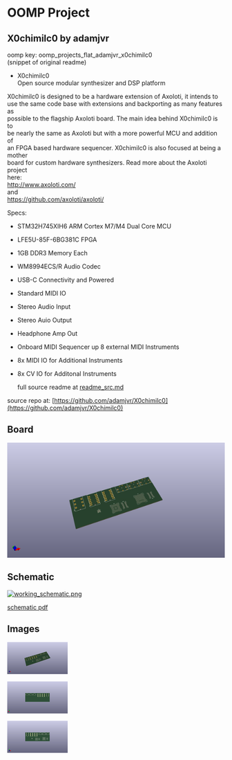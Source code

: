 # OOMP Project  
## X0chimilc0  by adamjvr  
  
oomp key: oomp_projects_flat_adamjvr_x0chimilc0  
(snippet of original readme)  
  
- X0chimilc0  
Open source modular synthesizer and DSP platform  
  
X0chimilc0 is designed to be a hardware extension of Axoloti, it intends to  
use the same code base with extensions and backporting as many features as  
possible to the flagship Axoloti board. The main idea behind X0chimilc0 is to  
be nearly the same as Axoloti but with a more powerful MCU and addition of  
an FPGA based hardware sequencer. X0chimilc0 is also focused at being a mother  
board for custom hardware synthesizers. Read more about the Axoloti project  
here:  
http://www.axoloti.com/  
and  
https://github.com/axoloti/axoloti/  
  
Specs:  
- STM32H745XIH6 ARM Cortex M7/M4 Dual Core MCU  
- LFE5U-85F-6BG381C FPGA  
- 1GB DDR3 Memory Each  
- WM8994ECS/R Audio Codec  
- USB-C Connectivity and Powered  
- Standard MIDI IO  
- Stereo Audio Input  
- Stereo Auio Output  
- Headphone Amp Out  
- Onboard MIDI Sequencer up 8 external MIDI Instruments  
- 8x MIDI IO for Additional Instruments  
- 8x CV IO for Additonal Instruments  
  
  full source readme at [readme_src.md](readme_src.md)  
  
source repo at: [https://github.com/adamjvr/X0chimilc0](https://github.com/adamjvr/X0chimilc0)  
## Board  
  
[![working_3d.png](working_3d_600.png)](working_3d.png)  
## Schematic  
  
[![working_schematic.png](working_schematic_600.png)](working_schematic.png)  
  
[schematic pdf](working_schematic.pdf)  
## Images  
  
[![working_3d.png](working_3d_140.png)](working_3d.png)  
  
[![working_3d_back.png](working_3d_back_140.png)](working_3d_back.png)  
  
[![working_3d_front.png](working_3d_front_140.png)](working_3d_front.png)  
